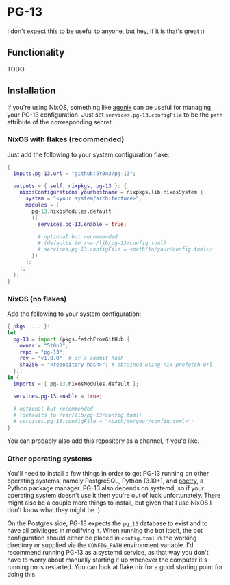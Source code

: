 # PG-13

I don't expect this to be useful to anyone, but hey, if it is that's great :)

## Functionality

TODO

## Installation

If you're using NixOS, something like [agenix](https://github.com/ryantm/agenix)
can be useful for managing your PG-13 configuration. Just set
`services.pg-13.configFile` to be the `path` attribute of the corresponding
secret.

### NixOS with flakes (recommended)

Just add the following to your system configuration flake:

```nix
{
  inputs.pg-13.url = "github:5t0n3/pg-13";

  outputs = { self, nixpkgs, pg-13 }: {
    nixosConfigurations.yourhostname = nixpkgs.lib.nixosSystem {
      system = "<your system/architecture>";
      modules = [
        pg-13.nixosModules.default
        ({
          services.pg-13.enable = true;

          # optional but recommended
          # (defaults to /var/lib/pg-13/config.toml)
          # services.pg-13.configFile = <path/to/your/config.toml>;
        })
      ];
    };
  };
}
```

### NixOS (no flakes)

Add the following to your system configuration:

```nix
{ pkgs, ... }:
let
  pg-13 = import (pkgs.fetchFromGitHub {
    owner = "5t0n3";
    repo = "pg-13";
    rev = "v1.0.0"; # or a commit hash
    sha256 = "<repository hash>"; # obtained using nix-prefetch-url
  });
in {
  imports = [ pg-13.nixosModules.default ];

  services.pg-13.enable = true;

  # optional but recommended
  # (defaults to /var/lib/pg-13/config.toml)
  # services.pg-13.configFile = "<path/to/your/config.toml>";
}
```

You can probably also add this repository as a channel, if you'd like.

### Other operating systems

You'll need to install a few things in order to get PG-13 running on other
operating systems, namely PostgreSQL, Python (3.10+), and
[poetry](https://python-poetry.org/), a Python package manager. PG-13 also
depends on systemd, so if your operating system doesn't use it then you're out
of luck unfortunately. There might also be a couple more things to install, but
given that I use NixOS I don't know what they might be :)

On the Postgres side, PG-13 expects the `pg_13` database to exist and to have
all privileges in modifying it. When running the bot itself, the bot
configuration should either be placed in `config.toml` in the working directory
or supplied via the `CONFIG_PATH` environment variable. I'd recommend running
PG-13 as a systemd service, as that way you don't have to worry about manually
starting it up whenever the computer it's running on is restarted. You can look
at flake.nix for a good starting point for doing this.
